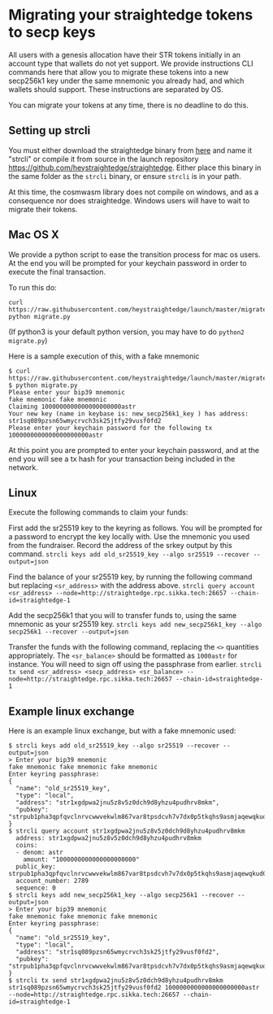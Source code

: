 # Migrating your straightedge tokens to secp keys

All users with a genesis allocation have their STR tokens initially in an account type that wallets do not yet support. We provide instructions CLI commands here that allow you to migrate these tokens into a new secp256k1 key under the same mnemonic you already had, and which wallets should support. These instructions are separated by OS.

You can migrate your tokens at any time, there is no deadline to do this.

## Setting up strcli

You must either download the straightedge binary from [here](https://github.com/heystraightedge/straightedge/releases/tag/v0.1.0) and name it "strcli" or compile it from source in the launch repository https://github.com/heystraightedge/straightedge.
Either place this binary in the same folder as the `strcli` binary, or ensure `strcli` is in your path.

At this time, the cosmwasm library does not compile on windows, and as a consequence nor does straightedge. Windows users will have to wait to migrate their tokens.

## Mac OS X

We provide a python script to ease the transition process for mac os users. At the end you will be prompted for your keychain password in order to execute the final transaction.

To run this do:
```
curl https://raw.githubusercontent.com/heystraightedge/launch/master/migrate.py
python migrate.py
```

(If python3 is your default python version, you may have to do `python2 migrate.py`)

Here is a sample execution of this, with a fake mnemonic
```
$ curl https://raw.githubusercontent.com/heystraightedge/launch/master/migrate.py
$ python migrate.py
Please enter your bip39 mnemonic
fake mnemonic fake mnemonic
Claiming 1000000000000000000000astr
Your new key (name in keybase is: new_secp256k1_key ) has address: str1sq089pzsn65wmycrvch3sk25jtfy29vusf0fd2
Please enter your keychain password for the following tx 1000000000000000000000astr
```
At this point you are prompted to enter your keychain password, and at the end you will see a tx hash for your transaction being included in the network.


## Linux

Execute the following commands to claim your funds:

First add the sr25519 key to the keyring as follows. You will be prompted for a password to encrypt the key locally with. Use the mnemonic you used from the fundraiser. Record the address of the srkey output by this command.
`strcli keys add old_sr25519_key --algo sr25519 --recover --output=json`

Find the balance of your sr25519 key, by running the following command but replacing `<sr_address>` with the address above.
`strcli query account <sr_address> --node=http://straightedge.rpc.sikka.tech:26657 --chain-id=straightedge-1`

Add the secp256k1 that you will to transfer funds to, using the same mnemonic as your sr25519 key.
`strcli keys add new_secp256k1_key --algo secp256k1 --recover --output=json`

Transfer the funds with the following command, replacing the `<>` quantities appropriately. The `<sr_balance>` should be formatted as `1000astr` for instance. You will need to sign off using the passphrase from earlier.
`strcli tx send <sr_address> <secp_address> <sr_balance> --node=http://straightedge.rpc.sikka.tech:26657 --chain-id=straightedge-1`

## Example linux exchange

Here is an example linux exchange, but with a fake mnemonic used:
```
$ strcli keys add old_sr25519_key --algo sr25519 --recover --output=json
> Enter your bip39 mnemonic
fake mnemonic fake mnemonic fake mnemonic
Enter keyring passphrase:
{
  "name": "old_sr25519_key",
  "type": "local",
  "address": "str1xgdpwa2jnu5z8v5z0dch9d8yhzu4pudhrv8mkm",
  "pubkey": "strpub1pha3qpfqvclnrvcwwvekwlm867var8tpsdcvh7v7dx0p5tkqhs9asmjaqewqkud0mp"
}
$ strcli query account str1xgdpwa2jnu5z8v5z0dch9d8yhzu4pudhrv8mkm
  address: str1xgdpwa2jnu5z8v5z0dch9d8yhzu4pudhrv8mkm
  coins:
  - denom: astr
    amount: "1000000000000000000000"
  public_key: strpub1pha3qpfqvclnrvcwwvekwlm867var8tpsdcvh7v7dx0p5tkqhs9asmjaqewqkud0mp
  account_number: 2789
  sequence: 0
$ strcli keys add new_secp256k1_key --algo secp256k1 --recover --output=json
> Enter your bip39 mnemonic
fake mnemonic fake mnemonic fake mnemonic
Enter keyring passphrase:
{
  "name": "old_sr25519_key",
  "type": "local",
  "address": "str1sq089pzsn65wmycrvch3sk25jtfy29vusf0fd2",
  "pubkey": "strpub1pha3qpfqvclnrvcwwvekwlm867var8tpsdcvh7v7dx0p5tkqhs9asmjaqewqkud0mp"
}
$ strcli tx send str1xgdpwa2jnu5z8v5z0dch9d8yhzu4pudhrv8mkm str1sq089pzsn65wmycrvch3sk25jtfy29vusf0fd2 1000000000000000000000astr --node=http://straightedge.rpc.sikka.tech:26657 --chain-id=straightedge-1
```
